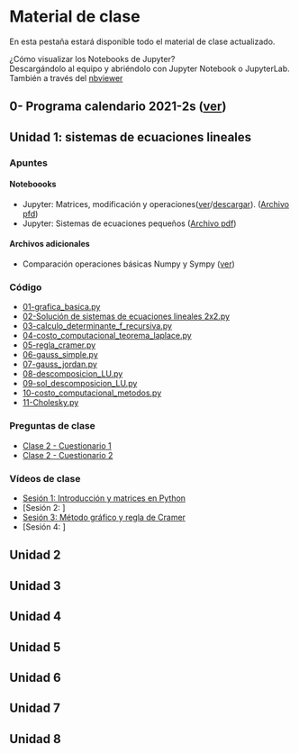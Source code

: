 # Material de clase
En esta pestaña estará disponible todo el material de clase actualizado.

¿Cómo visualizar los Notebooks de Jupyter?\
Descargándolo al equipo y abriéndolo con Jupyter Notebook o JupyterLab. También a través del [nbviewer](https://nbviewer.jupyter.org/)

## 0- Programa calendario 2021-2s ([ver](/diapositivas/0-programa_calendario_2021-2s.pdf))
## Unidad 1: sistemas de ecuaciones lineales
### Apuntes
#### Noteboooks
- Jupyter: Matrices, modificación y operaciones([ver](https://nbviewer.jupyter.org/github/jnramirezg/metodos_numericos_ingenieria_civil/blob/main/diapositivas/1_1-matrices_operaciones.ipynb)/[descargar](https://drive.google.com/open?id=1iVhj18i_A4gfeTm_AvHAtrfNfdYMypxx&authuser=jnramirezg%40unal.edu.co&usp=drive_fs)). ([Archivo pfd](/diapositivas/1_1-matrices_operaciones.pdf))
- Jupyter: Sistemas de ecuaciones pequeños ([Archivo pdf](/diapositivas/1_2-sistema_ecuaciones_pequeños.pdf))

#### Archivos adicionales
- Comparación operaciones básicas Numpy y Sympy ([ver](/diapositivas/1_1_1_comparacion_numpy_sympy.pdf))

### Código
- [01-grafica_basica.py](/codigo/01-grafica_basica.py)
- [02-Solución de sistemas de ecuaciones lineales 2x2.py](/codigo/02-solucion_sistemas_de_ecuaciones_lineales_2x2.py)
- [03-calculo_determinante_f_recursiva.py](/codigo/03-calculo_determinante_f_recursiva.py)
- [04-costo_computacional_teorema_laplace.py](/codigo/04-costo_computacional_teorema_laplace.py)
- [05-regla_cramer.py](/codigo/05-regla_cramer.py)
- [06-gauss_simple.py](/codigo/06-gauss_simple.py)
- [07-gauss_jordan.py](/codigo/07-gauss_jordan.py)
- [08-descomposicion_LU.py](/codigo/08-descomposicion_LU.py)
- [09-sol_descomposicion_LU.py](/09-sol_descomposicion_LU.py)
- [10-costo_computacional_metodos.py](/codigo/10-costo_computacional_metodos.py)
- [11-Cholesky.py](/codigo/11-Cholesky.py)
### Preguntas de clase
- [Clase 2 - Cuestionario 1](/docs/preguntas_clase_2021/2-METNUM20211006-1.pdf)
- [Clase 2 - Cuestionario 2](/docs/preguntas_clase_2021/3-METNUM20211006-2.pdf)

### Vídeos de clase
- [Sesión 1: Introducción y matrices en Python](https://drive.google.com/file/d/1LPwNGE2ysVUh7exD6VE34jKmXAEzXphq/view?usp=sharing)
- [Sesión 2: ]
- [Sesión 3: Método gráfico y regla de Cramer](https://drive.google.com/file/d/1y-gKkCfe35fADp1LG5p6qyQr05wJ_EdH/view?usp=sharing)
- [Sesión 4: ]
## Unidad 2
## Unidad 3
## Unidad 4
## Unidad 5
## Unidad 6
## Unidad 7
## Unidad 8
